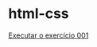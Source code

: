 # html-css
 
<a href= https://mecmath.github.io/html-css/exercicios/ex001//index.h> Executar o exercício 001</a>